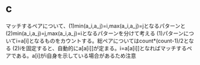# c
マッチするペアについて、(1)min(a_i,a_j)=i,max(a_i,a_j)=jとなるパターンと(2)min(a_i,a_j)=j,max(a_i,a_j)=iとなるパターンを分けて考える
(1)パターンについてi=a[i]となるものをカウントする。総ペアについてはcount*(count-1)/2となる
(2)iを固定すると、自動的にa[a[i]]が定まる。i=a[a[i]]となればマッチするペアである。a[i]がi自身を示している場合があるため注意